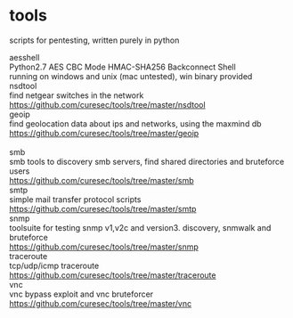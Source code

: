 # tools
scripts for pentesting, written purely in python

aesshell<br>
Python2.7 AES CBC Mode HMAC-SHA256 Backconnect Shell<br>
running on windows and unix (mac untested), win binary provided<br>
nsdtool<br>
find netgear switches in the network<br>
https://github.com/curesec/tools/tree/master/nsdtool<br>
geoip<br>
find geolocation data about ips and networks, using the maxmind db<br>
https://github.com/curesec/tools/tree/master/geoip<br>
<br>
smb<br>
smb tools to discovery smb servers, find shared directories and bruteforce users<br>
https://github.com/curesec/tools/tree/master/smb<br>
smtp<br>
simple mail transfer protocol scripts<br>
https://github.com/curesec/tools/tree/master/smtp<br>
snmp<br>
toolsuite for testing snmp v1,v2c and version3. discovery, snmwalk and bruteforce<br>
https://github.com/curesec/tools/tree/master/snmp<br>
traceroute<br>
tcp/udp/icmp traceroute<br>
https://github.com/curesec/tools/tree/master/traceroute<br>
vnc<br>
vnc bypass exploit and vnc bruteforcer<br>
https://github.com/curesec/tools/tree/master/vnc<br>
